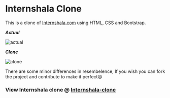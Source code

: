 # Internshala Clone

This is a clone of [Internshala.com](https://internshala.com/) using HTML, CSS and Bootstrap.

**_Actual_**

![actual](https://user-images.githubusercontent.com/64256342/130332340-d12ced0e-5d99-41e5-9dc2-0eb1008638cd.png)

_**Clone**_

![clone](https://user-images.githubusercontent.com/64256342/130332357-b987dde9-cc97-478f-bf4a-d5ba2866b19a.png)


There are some minor differences in resembelence, If you wish you can fork the project and contribute to make it perfect😄

### View Internshala clone @ [Internshala-clone](https://code-reaper08.github.io/Internshala-Clone/)
